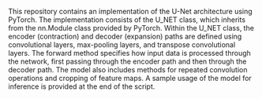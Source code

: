 This repository contains an implementation of the U-Net architecture using PyTorch. The implementation consists of the U_NET class, which inherits from the nn.Module class provided by PyTorch. Within the U_NET class, the encoder (contraction) and decoder (expansion) paths are defined using convolutional layers, max-pooling layers, and transpose convolutional layers. The forward method specifies how input data is processed through the network, first passing through the encoder path and then through the decoder path. The model also includes methods for repeated convolution operations and cropping of feature maps. A sample usage of the model for inference is provided at the end of the script.
